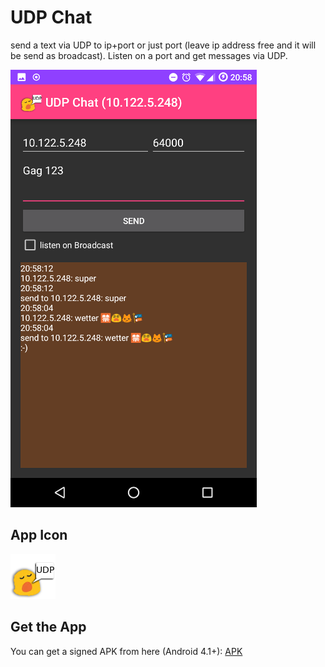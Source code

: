 # UDP Chat

send a text via UDP to ip+port or just port (leave ip address free and it will be send as broadcast).
Listen on a port and get messages via UDP.

![screenshot](screenshot.png)

## App Icon

![The App Icon](app/src/main/res/mipmap-xhdpi/ic_launcher.png)

## Get the App

You can get a signed APK from here (Android 4.1+): [APK](https://raw.githubusercontent.com/no-go/Notify2UDP/udpChat/app/app-release.apk)
